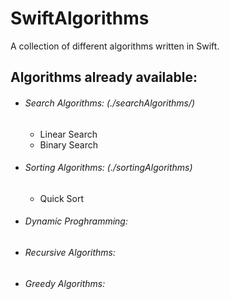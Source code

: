 # SwiftAlgorithms
A collection of different algorithms written in Swift.



## Algorithms already available:

- ###### Search Algorithms: (./searchAlgorithms/)
  - Linear Search
  - Binary Search

- ###### Sorting Algorithms: (./sortingAlgorithms)
  - Quick Sort
  
- ###### Dynamic Proghramming:

- ###### Recursive Algorithms:

- ###### Greedy Algorithms:
